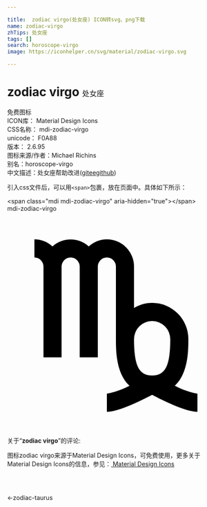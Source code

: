 ```yaml
---

title:  zodiac virgo(处女座) ICON转svg、png下载
name: zodiac-virgo
zhTips: 处女座
tags: []
search: horoscope-virgo
image: https://iconhelper.cn/svg/material/zodiac-virgo.svg

---
```


# zodiac virgo  <small style="font-size: 60%;font-weight: 100">处女座</small>


<div class="detail-page">
<p>
<span><span class="badge-success badge">免费图标</span> </span>
<br/>
<span>
ICON库：
<span class="badge-secondary badge">Material Design Icons</span> 
</span>
<br/>
<span>
CSS名称：
<span class="badge-secondary badge">mdi-zodiac-virgo</span> 
</span>
<br/>
<span>
unicode：
<span class="badge-secondary badge">F0A88</span> 
<copy-btn content='F0A88' btn-title=""></copy-btn>
<copy-btn :content='String.fromCodePoint(parseInt("F0A88", 16))' btn-title="复制U"></copy-btn>
</span>
<br/>
<span>
版本：
<span class="badge-secondary badge">2.6.95</span> 
</span>
<br/>
<span>图标来源/作者：<span class="badge-light badge">Michael Richins</span></span> 
<br/>
<span>别名：<span class="badge-light badge">horoscope-virgo</span></span><br/><span class="zh-detail">中文描述：<span class="badge-primary badge">处女座</span><span class="help-link"><span>帮助改进</span>(<a href="https://gitee.com/liuwave/icon-helper/edit/master/json/material/zodiac-virgo.json" target="_blank" rel="noopener noreferrer">gitee</a><a href="https://github.com/liuwave/icon-helper/edit/master/json/material/zodiac-virgo.json" target="_blank" rel="noopener noreferrer">github</a></span>)</span><br/>
</p>
</div>
<div class="alert alert-dark">
  <i class="mdi mdi-zodiac-virgo mdi-48px"></i>
  <i class="mdi mdi-zodiac-virgo mdi-36px"></i>
  <i class="mdi mdi-zodiac-virgo mdi-24px"></i>
  <i class="mdi mdi-zodiac-virgo mdi-18px"></i>
</div>
<div>
  <p>引入css文件后，可以用<code>&lt;span&gt;</code>包裹，放在页面中。具体如下所示：    
  </p>
  <div class="alert alert-primary" style="font-size: 14px">
    &lt;span class="mdi mdi-zodiac-virgo" aria-hidden="true"&gt;&lt;/span&gt;
    <copy-btn content='<span class="mdi mdi-zodiac-virgo" aria-hidden="true"></span>'></copy-btn>
  </div>
  <div class="alert alert-secondary">
    <i class="mdi mdi-zodiac-virgo"
    style="font-size: 24px"
    aria-hidden="true"></i> mdi-zodiac-virgo
    <copy-btn content="mdi-zodiac-virgo" btn-title="复制图标名称"></copy-btn>
  </div>
</div>
<div id="svg" class="svg-wrap">
<svg xmlns="http://www.w3.org/2000/svg" viewBox="0 0 24 24"><path d="M18.5,19.13C20,17.77 20,15.18 20,14A4,4 0 0,0 16,10C15.3,10 14.6,10.2 14,10.56V6A3,3 0 0,0 11,3C10.25,3 9.55,3.29 9,3.78C7.86,2.76 6.14,2.76 5,3.78C4.45,3.28 3.74,3 3,3V5A1,1 0 0,1 4,6V16H6V6A1,1 0 0,1 7,5A1,1 0 0,1 8,6V16H10V6A1,1 0 0,1 11,5A1,1 0 0,1 12,6V14C12,15.18 12,17.77 13.5,19.13C12.72,19.54 11.88,19.84 11,20V22C12.29,22 14.84,20.74 16,20.13C17.16,20.74 19.71,22 21,22V20C20.12,19.84 19.28,19.54 18.5,19.13M16,12A2,2 0 0,1 18,14C18,16.92 17.46,18 16,18C14.54,18 14,16.92 14,14A2,2 0 0,1 16,12Z" /></svg>
</div>
<detail full-name='mdi-zodiac-virgo'></detail>
<div class="icon-detail__container">
<p>关于“<b>zodiac virgo</b>”的评论:</p>
</div>
<Vssue title="关于“zodiac virgo”的评论" />    
<div><p>图标zodiac virgo来源于Material Design Icons，可免费使用，更多关于 Material Design Icons的信息，参见：<a target="_blank" href="https://iconhelper.cn/material.html"> Material Design Icons</a>
</p></div>

<div style="padding:2rem 0 " class="page-nav"><p class="inner"><span class="prev">←<router-link to="/icon/zodiac-taurus.html">zodiac-taurus</router-link></span> </p></div>

